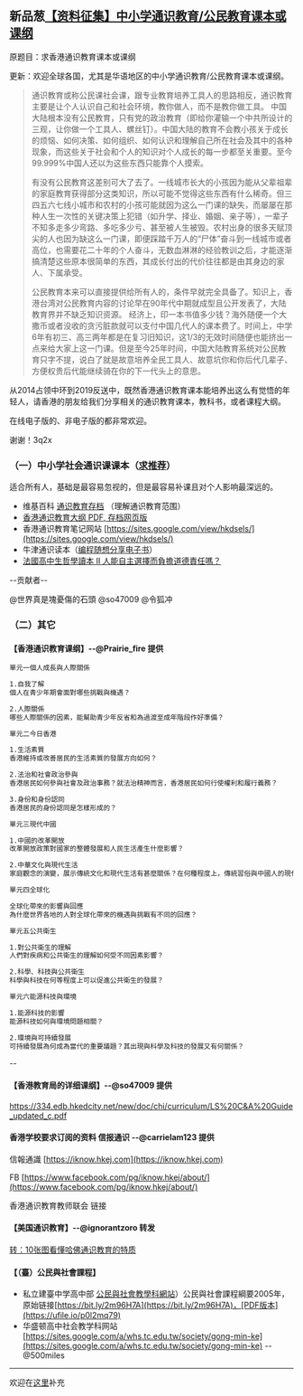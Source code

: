 ## 新品葱[【资料征集】中小学通识教育/公民教育课本或课纲](https://web.archive.org/web/20191015010129/https://pincong.rocks/article/4525)

原题目：求香港通识教育课本或课纲


更新：欢迎全球各国，尤其是华语地区的中小学通识教育/公民教育课本或课纲。

> 通识教育或称公民课社会课，跟专业教育培养工具人的思路相反，通识教育主要是让个人认识自己和社会环境，教你做人，而不是教你做工具。 中国大陆根本没有公民教育，只有党的政治教育（即给你灌输一个中共所设计的三观，让你做一个工具人、螺丝钉）。中国大陆的教育不会教小孩关于成长的烦恼、如何决策、如何组织、如何认识和理解自己所在社会及其中的各种现象，而这些关于社会和个人的知识对个人成长的每一步都至关重要。至今99.999%中国人还以为这些东西只能靠个人摸索。
>
> 有没有公民教育这差别可大了去了。一线城市长大的小孩因为能从父辈祖辈的家庭教育获得部分这类知识，所以可能不觉得这些东西有什么稀奇。但三四五六七线小城市和农村的小孩可能就因为这么一门课的缺失，而屡屡在那种人生一次性的关键决策上犯错（如升学、择业、婚姻、亲子等），一辈子不知多走多少弯路、多吃多少亏、甚至被人生被毁。农村出身的很多天赋顶尖的人也因为缺这么一门课，即便踩踏千万人的“尸体”奋斗到一线城市或者高位，也需要花二十年的个人奋斗，无数血淋淋的经验教训之后，才能逐渐搞清楚这些原本很简单的东西，其成长付出的代价往往都是由其身边的家人、下属承受。
>
> 公民教育本来可以直接提供给所有人的，条件早就完全具备了。知识上，香港台湾对公民教育内容的讨论早在90年代中期就成型且公开发表了，大陆教育界并不缺乏知识资源。 经济上，印一本书值多少钱？海外随便一个大撒币或者没收的贪污脏款就可以支付中国几代人的课本费了。时间上，中学6年有初三、高三两年都是在复习旧知识，这1/3的无效时间随便也能挤出一点来给大家上这一门课。但是至今25年时间，中国大陆教育系统对公民教育只字不提，说白了就是故意培养全民工具人、故意坑你和你后代几辈子、方便权贵后代能继续骑在你的下一代头上的意思。

从2014占领中环到2019反送中，既然香港通识教育课本能培养出这么有觉悟的年轻人，请香港的朋友给我们分享相关的通识教育课本，教科书，或者课程大纲。


在线电子版的、非电子版的都非常欢迎。


谢谢！3q2x

### **（一）中小学社会通识课课本**（[求推荐](https://pincong.rocks/article/4525)）

适合所有人，基础是最容易忽视的，但是最容易补课且对个人影响最深远的。

- 维基百科 [通识教育](https://zh.wikipedia.org/zh/%E9%80%9A%E8%AD%98%E6%95%99%E8%82%B2)[存档](https://archive.li/u5Xaq) （理解通识教育范围）
- [香港通识教育大纲 PDF](https://334.edb.hkedcity.net/new/doc/chi/curriculum/LS%20C&A%20Guide_updated_c.pdf)[, 存档网页版](https://archive.md/gDpoU)
- 香港通识教育笔记网站 [https://sites.google.com/view/hkdsels/](https://sites.google.com/view/hkdsels/)
- 牛津通识读本（[编程随想分享电子书](https://github.com/programthink/books)）
- [法國高中生哲學讀本 II 人能自主選擇而負擔道德責任嗎？](https://web.archive.org/web/20190912154112/https://book.douban.com/subject/26919471/)

--贡献者--

@世界真是塊憂傷的石頭 @so47009 @令狐冲

### （二）其它
#### 【香港通识教育课纲】--@Prairie_fire 提供

```txt
單元一個人成長與人際關係

1.自我了解
個人在青少年期會面對哪些挑戰與機遇？

2.人際關係
哪些人際關係的因素，能幫助青少年反省和為過渡至成年階段作好準備？

單元二今日香港

1.生活素質
香港維持或改善居民的生活素質的發展方向如何？

2.法治和社會政治參與
香港居民如何參與社會及政治事務？就法治精神而言，香港居民如何行使權利和履行義務？

3.身份和身份認同
香港居民的身份認同是怎樣形成的？

單元三現代中國

1.中國的改革開放
改革開放政策對國家的整體發展和人民生活產生什麼影響？

2.中華文化與現代生活
家庭觀念的演變，展示傳統文化和現代生活有甚麼關係？在何種程度上，傳統習俗與中國人的現代社會是相容的？

單元四全球化

全球化帶來的影響與回應
為什麼世界各地的人對全球化帶來的機遇與挑戰有不同的回應？

單元五公共衛生

1.對公共衛生的理解
人們對疾病和公共衛生的理解如何受不同因素影響？

2.科學、科技與公共衛生
科學與科技在何等程度上可以促進公共衛生的發展？

單元六能源科技與環境

1.能源科技的影響
能源科技如何與環境問題相關？

2.環境與可持續發展
可持續發展為何成為當代的重要議題？其出現與科學及科技的發展又有何關係？
```

--


#### 【香港教育局的详细课纲】--@so47009 提供

https://334.edb.hkedcity.net/new/doc/chi/curriculum/LS%20C&A%20Guide_updated_c.pdf


#### 香港学校要求订阅的资料 信报通识 --@carrielam123 提供

信報通識 [https://iknow.hkej.com](https://iknow.hkej.com)

FB [https://www.facebook.com/pg/iknow.hkej/about/](https://www.facebook.com/pg/iknow.hkej/about/)

香港通识教育教师联会 链接


#### 【美国通识教育】--@ignorantzoro 转发
[转：10张图看懂哈佛通识教育的特质](https://pincong.rocks/article/4579)

#### 【（臺）公民與社會課程】  
- 私立建臺中学高中部 [公民與社會教學科網站](https://bit.ly/2mhgCbq)）公民與社會課程綱要2005年，原始链接[https://bit.ly/2m96H7A](https://bit.ly/2m96H7A)，[PDF版本](https://ufile.io/p0l2mq79)
- 华盛顿高中社会教学科网站 [https://sites.google.com/a/whs.tc.edu.tw/society/gong-min-ke](https://sites.google.com/a/whs.tc.edu.tw/society/gong-min-ke)  --@500miles

---

欢迎在[这里](https://pincong.rocks/article/4525)补充
